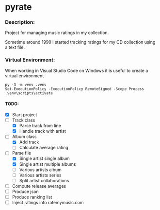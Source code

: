 # pyrate
### Description:

Project for managing music ratings in my collection.

Sometime around 1990 I started tracking ratings for my CD collection using a text file.


### Virtual Environment:
When working in Visual Studio Code on Windows it is useful to create a virtual environment

```
py -3 -m venv .venv
Set-ExecutionPolicy -ExecutionPolicy RemoteSigned -Scope Process
.venv\scripts\activate
```

#### TODO:
- [x] Start project
- [ ] Track class
  - [x] Parse track from line
  - [x] Handle track with artist
- [ ] Album class
  - [x] Add track
  - [ ] Calculate average rating
- [ ] Parse file
  - [x] Single artist single album
  - [x] Single artist multiple albums
  - [ ] Various artists album
  - [ ] Various artists series
  - [ ] Split artist collaborations
- [ ] Compute release averages
- [ ] Produce json
- [ ] Produce ranking list
- [ ] Inject ratings into ratemymusic.com
